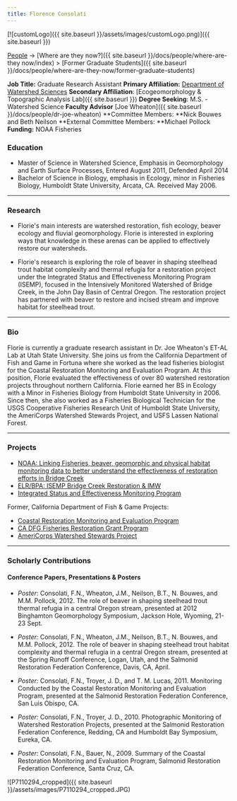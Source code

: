 ```yaml
---
title: Florence Consolati
---
```


[![customLogo]({{ site.baseurl }}/assets/images/customLogo.png)]({{ site.baseurl }})

[People]({{site.baseurl}}/docs/people/index) -> [Where are they now?]({{ site.baseurl }}/docs/people/where-are-they now/index) > [Former Graduate Students]({{ site.baseurl }}/docs/people/where-are-they-now/former-graduate-students)

**Job Title:** Graduate Research Assistant
**Primary Affiliation:** [Department of Watershed Sciences](http://qcnr.usu.edu/wats/)
**Secondary Affiliation**: [Ecogeomorphology & Topographic Analysis Lab]({{ site.baseurl }})
**Degree Seeking**: M.S. - Watershed Science
**Faculty Advisor** [Joe Wheaton]({{ site.baseurl }}/docs/people/dr-joe-wheaton)
**Committee Members: **Nick Bouwes and Beth Neilson
**External Committee Members: **Michael Pollock
**Funding:** NOAA Fisheries

### Education

* Master of Science in Watershed Science, Emphasis in Geomorphology and Earth Surface Processes, Entered August 2011, Defended April 2014
* Bachelor of Science in Biology, emphasis in Ecology, minor in Fisheries Biology, Humboldt State University, Arcata, CA. Received May 2006.

------

### Research

- Florie's main interests are watershed restoration, fish ecology, beaver ecology and fluvial geomorphology.  Florie is interested in exploring ways that knowledge in these arenas can be applied to effectively restore our watersheds.


- Florie's research is exploring the role of beaver in shaping steelhead trout habitat complexity and thermal refugia for a restoration project under the Integrated Status and Effectiveness Monitoring Program (ISEMP), focused in the Intensively Monitored Watershed of Bridge Creek, in the John Day Basin of Central Oregon.  The restoration project has partnered with beaver to restore and incised stream and improve habitat for steelhead trout.

------

### Bio

Florie is currently a graduate research assistant in Dr. Joe Wheaton's ET-AL Lab at Utah State University. She joins us from the California Department of Fish and Game in Fortuna where she worked as the lead fisheries biologist for the Coastal Restoration Monitoring and Evaluation Program. At this position, Florie evaluated the effectiveness of over 80 watershed restoration projects throughout northern California. Florie earned her BS in Ecology with a Minor in Fisheries Biology from Humboldt State University in 2006. Since then, she also worked as a Fisheries Biological Technician for the USGS Cooperative Fisheries Research Unit of Humboldt State University, the AmeriCorps Watershed Stewards Project, and USFS Lassen National Forest. 

------

### Projects

- [NOAA: Linking Fisheries, beaver, geomorphic and physical habitat monitoring data to better understand the effectiveness of restoration efforts in Bridge Creek](http://etal.joewheaton.org/projects/current-projects/noaa-linking-fisheries-beaver-geomorphic-and-physical-habitat-monitoring-data-to-better-understand-the-effectiveness-of-restoration-efforts-in-bridge-creek)
- [ELR/BPA: ISEMP Bridge Creek Restoration & IMW](http://etal.joewheaton.org/projects/current-projects/elr-bpa-isemp-bridge-creek-restoration-imw)
- [Integrated Status and Effectiveness Monitoring Program](http://www.nwfsc.noaa.gov/research/divisions/cbd/mathbio/isemp/index.cfm)

Former, California Department of Fish & Game Projects:

- [Coastal Restoration Monitoring and Evaluation Program](http://coastalwatersheds.ca.gov/portals/1/HumboldtBay/Monitoring/FisheryResourcesProjects/tabid/663/Default.aspx)
- [CA DFG Fisheries Restoration Grant Program](http://www.dfg.ca.gov/fish/Administration/Grants/FRGP/)
- [AmeriCorps Watershed Stewards Project](http://www.ccc.ca.gov/work/programs/AmeriCorpsPrograms/wsp/Pages/wsp1.aspx)

------

### Scholarly Contributions

#### Conference Papers, Presentations & Posters 

- *Poster*: Consolati, F.N., Wheaton, J.M., Neilson, B.T., N. Bouwes, and M.M. Pollock, 2012. The role of beaver in shaping steelhead trout thermal refugia in a central Oregon stream, presented at 2012 Binghamton Geomorphology Symposium, Jackson Hole, Wyoming, 21-23 Sept.


- *Poster:* Consolati, F.N., Wheaton, J.M., Neilson, B.T., N. Bouwes, and M.M. Pollock, 2012. The role of beaver in shaping steelhead trout habitat complexity and thermal refugia in a central Oregon stream, presented at the Spring Runoff Conference, Logan, Utah, and the Salmonid Restoration Federation Conference, Davis, CA, April.


- *Poster:* Consolati, F.N., Troyer, J. D., and T. M. Lucas, 2011. Monitoring Conducted by the Coastal Restoration Monitoring and Evaluation Program, presented at the Salmonid Restoration Federation Conference, San Luis Obispo, CA.


- *Poster:* Consolati, F.N., Troyer, J. D., 2010. Photographic Monitoring of Watershed Restoration Projects, presented at the Salmonid Restoration Federation Conference, Redding, CA and Humboldt Bay Symposium, Eureka, CA.


- *Poster:* Consolati, F.N., Bauer, N., 2009. Summary of the Coastal Restoration Monitoring and Evaluation Program, Salmonid Restoration Federation Conference, Santa Cruz, CA.

![P7110294_cropped]({{ site.baseurl }}/assets/images/P7110294_cropped.JPG)

